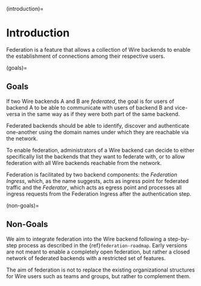 (introduction)=

# Introduction

Federation is a feature that allows a collection of Wire backends to
enable the establishment of connections among their respective users.

(goals)=

## Goals

If two Wire backends A and B are *federated*, the goal is for users of
backend A to be able to communicate with users of backend B and
vice-versa in the same way as if they were both part of the same
backend.

Federated backends should be able to identify, discover and authenticate
one-another using the domain names under which they are reachable via
the network.

To enable federation, administrators of a Wire backend can decide to
either specifically list the backends that they want to federate with,
or to allow federation with all Wire backends reachable from the
network.

Federation is facilitated by two backend components: the *Federation
Ingress*, which, as the name suggests, acts as ingress point for
federated traffic and the *Federator*, which acts as egress point and
processes all ingress requests from the Federation Ingress after the
authentication step.

(non-goals)=

## Non-Goals

We aim to integrate federation into the Wire backend following a
step-by-step process as described in the
{ref}`federation-roadmap`.
Early versions are not meant to enable a completely open federation, but
rather a closed network of federated backends with a restricted set of
features.

The aim of federation is not to replace the existing organizational
structures for Wire users such as teams and groups, but rather to
complement them.
